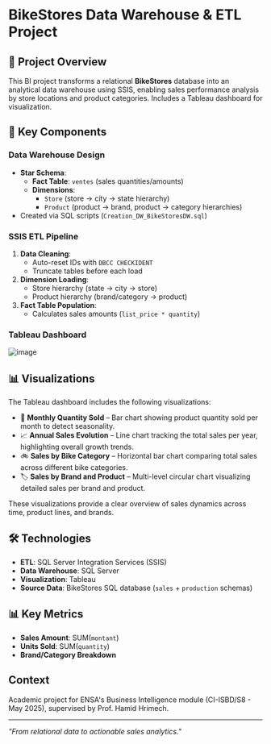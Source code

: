 # BikeStores Data Warehouse & ETL Project

## 🚴 Project Overview
This BI project transforms a relational **BikeStores** database into an analytical data warehouse using SSIS, enabling sales performance analysis by store locations and product categories. Includes a Tableau dashboard for visualization.

## 🔧 Key Components

### Data Warehouse Design
- **Star Schema**:
  - **Fact Table**: `ventes` (sales quantities/amounts)
  - **Dimensions**: 
    - `Store` (store → city → state hierarchy)
    - `Product` (product → brand, product → category hierarchies)
- Created via SQL scripts (`Creation_DW_BikeStoresDW.sql`)

### SSIS ETL Pipeline
1. **Data Cleaning**:
   - Auto-reset IDs with `DBCC CHECKIDENT`
   - Truncate tables before each load
2. **Dimension Loading**:
   - Store hierarchy (state → city → store)
   - Product hierarchy (brand/category → product)
3. **Fact Table Population**:
   - Calculates sales amounts (`list_price * quantity`)

### Tableau Dashboard
![image](https://github.com/user-attachments/assets/4a53e819-2673-4b27-b2c7-6f0874a3ec67)

## 📊 Visualizations

The Tableau dashboard includes the following visualizations:

- 📅 **Monthly Quantity Sold** – Bar chart showing product quantity sold per month to detect seasonality.
- 📈 **Annual Sales Evolution** – Line chart tracking the total sales per year, highlighting overall growth trends.
- 🚲 **Sales by Bike Category** – Horizontal bar chart comparing total sales across different bike categories.
- 🏷️ **Sales by Brand and Product** – Multi-level circular chart visualizing detailed sales per brand and product.

These visualizations provide a clear overview of sales dynamics across time, product lines, and brands.

## 🛠️ Technologies
- **ETL**: SQL Server Integration Services (SSIS)
- **Data Warehouse**: SQL Server
- **Visualization**: Tableau
- **Source Data**: BikeStores SQL database (`sales` + `production` schemas)

## 📊 Key Metrics
- **Sales Amount**: SUM(`montant`)
- **Units Sold**: SUM(`quantity`)
- **Brand/Category Breakdown**

##  Context
Academic project for ENSA's Business Intelligence module (CI-ISBD/S8 - May 2025), supervised by Prof. Hamid Hrimech.

---

*"From relational data to actionable sales analytics."*
